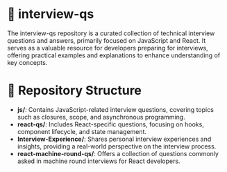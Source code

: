 # 📘 interview-qs
The interview-qs repository is a curated collection of technical interview questions and answers, primarily focused on JavaScript and React. It serves as a valuable resource for developers preparing for interviews, offering practical examples and explanations to enhance understanding of key concepts.

# 📁 Repository Structure
- **js/**: Contains JavaScript-related interview questions, covering topics such as closures, scope, and asynchronous programming.
- **react-qs/**: Includes React-specific questions, focusing on hooks, component lifecycle, and state management.
- **Interview-Experience/**: Shares personal interview experiences and insights, providing a real-world perspective on the interview process.
- **react-machine-round-qs/**: Offers a collection of questions commonly asked in machine round interviews for React developers.
